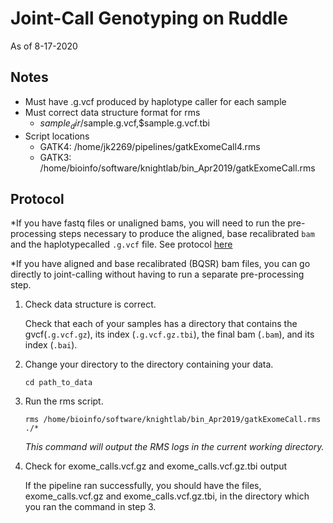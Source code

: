 # Joint-Call Genotyping on Ruddle
As of 8-17-2020
## Notes
* Must have .g.vcf produced by haplotype caller for each sample
* Must correct data structure format for rms
  * $sample_dir/$sample.g.vcf,$sample.g.vcf.tbi
* Script locations 
  * GATK4: /home/jk2269/pipelines/gatkExomeCall4.rms
  * GATK3: /home/bioinfo/software/knightlab/bin_Apr2019/gatkExomeCall.rms
## Protocol

*If you have fastq files or unaligned bams, you will need to run the pre-processing steps necessary to produce the aligned, base recalibrated `bam` and the haplotypecalled `.g.vcf` file.
See protocol [here](./ruddle_exome.md)

*If you have aligned and base recalibrated (BQSR) bam files, you can go directly to joint-calling without having to run a separate pre-processing step. 


1. Check data structure is correct.

   Check that each of your samples has a directory that contains the gvcf(`.g.vcf.gz`), its index (`.g.vcf.gz.tbi`), the final bam (`.bam`), and its index (`.bai`).
   
2. Change your directory to the directory containing your data. 

    ``cd path_to_data``
    
3. Run the rms script.

 
    ```rms /home/bioinfo/software/knightlab/bin_Apr2019/gatkExomeCall.rms ./*```
    
    *This command will output the RMS logs in the current working directory.*
    
4. Check for exome_calls.vcf.gz and exome_calls.vcf.gz.tbi output

    If the pipeline ran successfully, you should have the files, exome_calls.vcf.gz and exome_calls.vcf.gz.tbi, in the directory which you ran the command in step 3.
